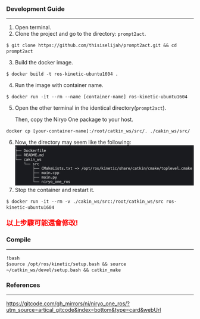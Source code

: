 ### Development Guide
---
1. Open terminal.
2. Clone the project and go to the directory: `prompt2act`.
```
$ git clone https://github.com/thisiselijah/prompt2act.git && cd prompt2act
```
3. Build the docker image.
```
$ docker build -t ros-kinetic-ubuntu1604 .
```
4. Run the image with container name.
```
$ docker run -it --rm --name [container-name] ros-kinetic-ubuntu1604
```
5. Open the other terminal in the identical directory(`prompt2act`).

   Then, copy the Niryo One package to your host.
```
docker cp [your-container-name]:/root/catkin_ws/src/. ./cakin_ws/src/
```
6. Now, the directory may seem like the following:
![alt text](image.png)
7. Stop the container and restart it.  
```
$ docker run -it --rm -v ./cakin_ws/src:/root/catkin_ws/src ros-kinetic-ubuntu1604
```
<p style="color:red; font-weight: bold; font-size: 14pt;">
以上步驟可能還會修改!
</p>

### Compile
---
```
!bash
$source /opt/ros/kinetic/setup.bash && source ~/catkin_ws/devel/setup.bash && catkin_make
```



### References
---
https://gitcode.com/gh_mirrors/ni/niryo_one_ros/?utm_source=artical_gitcode&index=bottom&type=card&webUrl
